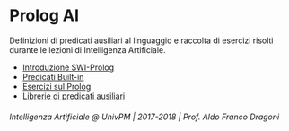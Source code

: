 # Prolog AI
Definizioni di predicati ausiliari al linguaggio e raccolta di esercizi risolti durante le lezioni di Intelligenza Artificiale.

* [Introduzione SWI-Prolog](index.md)
* [Predicati Built-in](predicati.md)
* [Esercizi sul Prolog](/esercizi)
* [Librerie di predicati ausiliari](/librerie)

###### *Intelligenza Artificiale @ UnivPM | 2017-2018 | Prof. Aldo Franco Dragoni*
